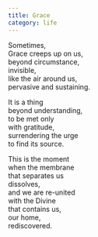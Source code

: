 ```yaml
---
title: Grace
category: life
---
```


Sometimes,  
Grace creeps up on us,  
beyond circumstance,  
invisible,  
like the air around us,  
pervasive and sustaining.  
  
It is a thing  
beyond understanding,  
to be met only   
with gratitude,  
surrendering the urge  
to find its source.  
  
This is the moment  
when the membrane   
that separates us  
dissolves,  
and we are re-united  
with the Divine  
that contains us,  
our home,  
rediscovered.  
